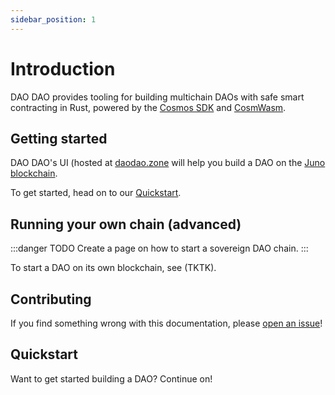 ```yaml
---
sidebar_position: 1
---
```


# Introduction

DAO DAO provides tooling for building multichain DAOs with safe smart
contracting in Rust, powered by the [Cosmos
SDK](https://v1.cosmos.network/sdk) and [CosmWasm](https://cosmwasm.com/).

## Getting started

DAO DAO's UI (hosted at [daodao.zone](https://daodao.zone/) will help you build
a DAO on the [Juno blockchain](https://junochain.com/).

To get started, head on to our [Quickstart](./quickstart/what-is-dao).


## Running your own chain (advanced)

:::danger TODO
Create a page on how to start a sovereign DAO chain.
:::

To start a DAO on its own blockchain, see (TKTK).

## Contributing

If you find something wrong with this documentation, please [open an issue](https://github.com/DA0-DA0/docs)!

## Quickstart

Want to get started building a DAO? Continue on!
